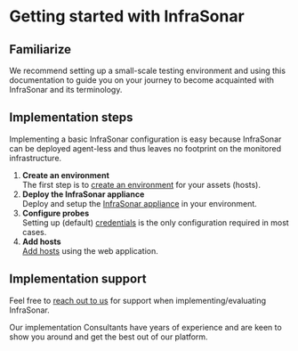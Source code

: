 # Getting started with InfraSonar

## Familiarize

We recommend setting up a small-scale testing environment and using this documentation to guide you on your journey to become acquainted with InfraSonar and its terminology.

## Implementation steps

Implementing a basic InfraSonar configuration is easy because InfraSonar can be deployed agent-less and thus leaves no footprint on the monitored infrastructure.

1. **Create an environment**<br>
   The first step is to [create an environment](../web_application/environment.md#setup-a-new-environment) for your assets (hosts).
2. **Deploy the InfraSonar appliance**<br>
   Deploy and setup the [InfraSonar appliance](../collectors/probes/appliance/appliance_deployment.md) in your environment.
3. **Configure probes**<br>
   Setting up (default) [credentials](../collectors/probes/appliance/credentials.md) is the only configuration required in most cases. 
4. **Add hosts**<br>
   [Add hosts](../web_application/assets.md) using the web application.

## Implementation support

Feel free to [reach out to us](contact_us.md) for support when implementing/evaluating InfraSonar.

Our implementation Consultants have years of experience and are keen to show you around and get the best out of our platform.
